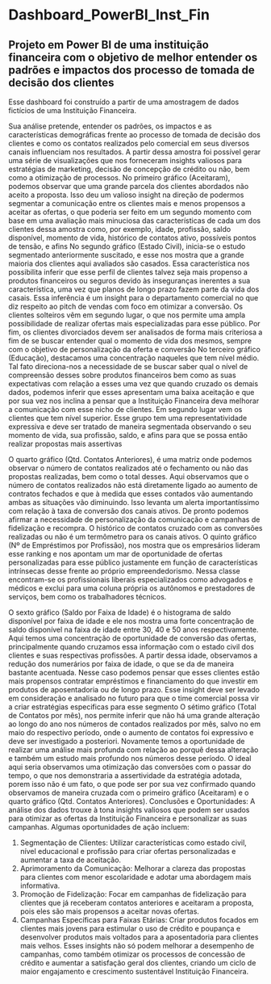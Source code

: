 # Dashboard_PowerBI_Inst_Fin
## Projeto em Power BI de uma instituição financeira com o objetivo de melhor entender os padrões e impactos dos processo de tomada de decisão dos clientes
Esse dashboard foi construído a partir de uma amostragem de dados fictícios de uma Instituição Financeira.  

Sua análise pretende, entender os padrões, os impactos e as características demográficas frente ao processo de tomada de decisão dos clientes e como os contatos realizados pelo comercial em seus diversos canais influenciam nos resultados.
A partir dessa amostra foi possível gerar uma série de visualizações que nos forneceram insights valiosos para estratégias de marketing, decisão de concepção de crédito ou não, bem como a otimização de processos.
No primeiro gráfico (Aceitaram), podemos observar que uma grande parcela dos clientes abordados não aceito a proposta. Isso deu um valioso insight na direção de podermos segmentar a comunicação entre os clientes mais e menos propensos a aceitar as ofertas, o que poderia ser feito em um segundo momento com base em uma avaliação mais minuciosa das características de cada um dos clientes dessa amostra como, por exemplo, idade, profissão, saldo disponível, momento de vida, histórico de contatos ativo, possíveis pontos de tensão, e afins
No segundo gráfico (Estado Civil), inicia-se o estudo segmentado anteriormente suscitado, e esse nos mostra que a grande maioria dos clientes aqui avaliados são casados. Essa característica nos possibilita inferir que esse perfil de clientes talvez seja mais propenso a produtos financeiros ou seguros devido às inseguranças inerentes a sua característica, uma vez que planos de longo prazo fazem parte da vida dos casais. Essa inferência é um insight para o departamento comercial no que diz respeito ao pitch de vendas com foco em otimizar a conversão. Os clientes solteiros vêm em segundo lugar, o que nos permite uma ampla possibilidade de realizar ofertas mais especializadas para esse público. Por fim, os clientes divorciados devem ser analisados de forma mais criteriosa a fim de se buscar entender qual o momento de vida dos mesmos, sempre com o objetivo de personalização da oferta e conversão 
No terceiro gráfico (Educação), destacamos uma concentração naqueles que tem nível médio. Tal fato direciona-nos a necessidade de se buscar saber qual o nível de compreensão desses sobre produtos financeiros bem como as suas expectativas com relação a esses uma vez que quando cruzado os demais dados, podemos inferir que esses apresentam uma baixa aceitação e que por sua vez nos inclina a pensar que a Instituição Financeira deva melhorar a comunicação com esse nicho de clientes. Em segundo lugar vem os clientes que tem nível superior. Esse grupo tem uma representatividade expressiva e deve ser tratado de maneira segmentada observando o seu momento de vida, sua profissão, saldo, e afins para que se possa então realizar propostas mais assertivas 

O quarto gráfico (Qtd. Contatos Anteriores), é uma matriz onde podemos observar o número de contatos realizados até o fechamento ou não das propostas realizadas, bem como o total desses. Aqui observamos que o número de contatos realizados não está diretamente ligado ao aumento de contratos fechados e que à medida que esses contados vão aumentando ambas as situações vão diminuindo. Isso levanta um alerta importantíssimo com relação à taxa de conversão dos canais ativos. De pronto podemos afirmar a necessidade de personalização da comunicação e campanhas de fidelização e recompra. O histórico de contatos cruzado com as conversões realizadas ou não é um termômetro para os canais ativos. 
O quinto gráfico (Nº de Empréstimos por Profissão), nos mostra que os empresários lideram esse ranking e nos apontam um mar de oportunidade de ofertas personalizadas para esse público justamente em função de características intrínsecas desse frente ao próprio empreendedorismo. Nessa classe encontram-se os profissionais liberais especializados como advogados e médicos e exclui para uma coluna própria os autônomos e prestadores de serviços, bem como os trabalhadores técnicos.
 
O sexto gráfico (Saldo por Faixa de Idade) é o histograma de saldo disponível por faixa de idade e ele nos mostra uma forte concentração de saldo disponível na faixa de idade entre 30, 40 e 50 anos respectivamente. Aqui temos uma concentração de oportunidade de conversão das ofertas, principalmente quando cruzamos essa informação com o estado civil dos clientes e suas respectivas profissões. A partir dessa idade, observamos a redução dos numerários por faixa de idade, o que se da de maneira bastante acentuada. Nesse caso podemos pensar que esses clientes estão mais propensos contratar empréstimos e financiamento do que investir em produtos de aposentadoria ou de longo prazo. Esse insight deve ser levado em consideração e analisado no futuro para que o time comercial possa vir a criar estratégias especificas para esse segmento
O sétimo gráfico (Total de Contatos por mês), nos permite inferir que não há uma grande alteração ao longo do ano nos números de contados realizados por mês, salvo no em maio do respectivo período, onde o aumento de contatos foi expressivo e deve ser investigado a posteriori. Novamente temos a oportunidade de realizar uma análise mais profunda com relação ao porquê dessa alteração e também um estudo mais profundo nos números desse período. O ideal aqui seria observamos uma otimização das conversões com o passar do tempo, o que nos demonstraria a assertividade da estratégia adotada, porem isso não é um fato, o que pode ser por sua vez confirmado quando observamos de maneira cruzada com o primeiro gráfico (Aceitaram) e o quarto gráfico (Qtd. Contatos Anteriores).
Conclusões e Oportunidades:
A análise dos dados trouxe à tona insights valiosos que podem ser usados para otimizar as ofertas da Instituição Financeira e personalizar as suas campanhas. Algumas oportunidades de ação incluem:
1.	Segmentação de Clientes: Utilizar características como estado civil, nível educacional e profissão para criar ofertas personalizadas e aumentar a taxa de aceitação.
2.	Aprimoramento da Comunicação: Melhorar a clareza das propostas para clientes com menor escolaridade e adotar uma abordagem mais informativa.
3.	Promoção de Fidelização: Focar em campanhas de fidelização para clientes que já receberam contatos anteriores e aceitaram a proposta, pois eles são mais propensos a aceitar novas ofertas.
4.	Campanhas Específicas para Faixas Etárias: Criar produtos focados em clientes mais jovens para estimular o uso de crédito e poupança e desenvolver produtos mais voltados para a aposentadoria para clientes mais velhos.
Esses insights não só podem melhorar a desempenho de campanhas, como também otimizar os processos de concessão de crédito e aumentar a satisfação geral dos clientes, criando um ciclo de maior engajamento e crescimento sustentável Instituição Financeira.


